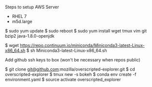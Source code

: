 Steps to setup AWS Server

* RHEL 7
* m5d.large

$ sudo yum update
$ sudo reboot
$ sudo yum install wget tmux vim git bzip2 java-1.8.0-openjdk


$ wget https://repo.continuum.io/miniconda/Miniconda3-latest-Linux-x86_64.sh
$ sh Miniconda3-latest-Linux-x86_64.sh

Add github ssh keys to box (won't be necessary when repos public)

$ git clone git@github.com:mozilla/overscripted-explorer.git
$ cd overscripted-explorer
$ tmux new -s bokeh
$ conda env create -f environment.yaml
$ source activate overscripted_explorer


